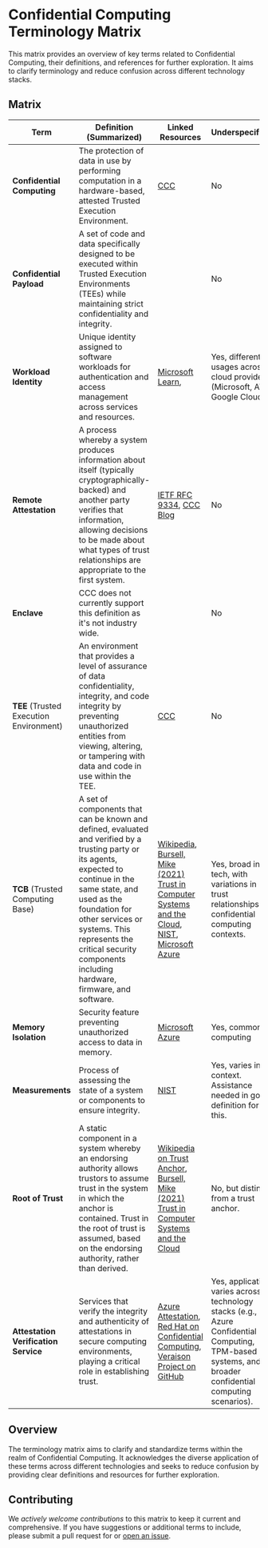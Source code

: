 # Confidential Computing Terminology Matrix

This matrix provides an overview of key terms related to Confidential Computing, their definitions, and references for further exploration. It aims to clarify terminology and reduce confusion across different technology stacks.

## Matrix

| Term                                  | Definition (Summarized)                                                                                                                    | Linked Resources                                                                                                             | Underspecified?                                                                                                                  |
|---------------------------------------|---------------------------------------------------------------------------------------------------------------------------------------------|------------------------------------------------------------------------------------------------------------------------------|---------------------------------------------------------------------------------------------------------------------------------|
| **Confidential Computing**            | The protection of data in use by performing computation in a hardware-based, attested Trusted Execution Environment.                        | [CCC](https://confidentialcomputing.io)                                                                                      | No                                                                                                                              |
| **Confidential Payload**            | A set of code and data specifically designed to be executed within Trusted Execution Environments (TEEs) while maintaining strict confidentiality and integrity.                         |                                                                     | No                                                                                                                              |
| **Workload Identity**                 | Unique identity assigned to software workloads for authentication and access management across services and resources.                             | [Microsoft Learn](https://learn.microsoft.com/en-us/entra/workload-id/workload-identities-overview),                                           | Yes, different usages across cloud providers (Microsoft, AWS, Google Cloud).                                                     |
| **Remote Attestation**                | A process whereby a system produces information about itself (typically cryptographically-backed) and another party verifies that information, allowing decisions to be made about what types of trust relationships are appropriate to the first system. | [IETF RFC 9334](https://datatracker.ietf.org/doc/html/rfc9334), [CCC Blog](https://confidentialcomputing.io/2023/04/06/why-is-attestation-required-for-confidential-computing/)         | No                                                                                                                              |
| **Enclave**                           | CCC does not currently support this definition as it's not industry wide.                                                            |                      | No                                                                                                                              |
| **TEE** (Trusted Execution Environment) | An environment that provides a level of assurance of data confidentiality, integrity, and code integrity by preventing unauthorized entities from viewing, altering, or tampering with data and code in use within the TEE. | [CCC](https://confidentialcomputing.io/wp-content/uploads/sites/10/2023/03/CCC-A-Technical-Analysis-of-Confidential-Computing-v1.3_unlocked.pdf)         | No                                                                                                                              |
| **TCB** (Trusted Computing Base)      | A set of components that can be known and defined, evaluated and verified by a trusting party or its agents, expected to continue in the same state, and used as the foundation for other services or systems. This represents the critical security components including hardware, firmware, and software. | [Wikipedia](https://en.wikipedia.org/wiki/Trusted_computing_base), [Bursell, Mike (2021) Trust in Computer Systems and the Cloud](https://onlinelibrary.wiley.com/doi/book/10.1002/9781119695158), [NIST](https://csrc.nist.gov/glossary/term/trusted_computing_base), [Microsoft Azure](https://learn.microsoft.com/en-us/azure/confidential-computing/trusted-compute-base) | Yes, broad in tech, with variations in trust relationships and confidential computing contexts.                                   |
| **Memory Isolation**                  | Security feature preventing unauthorized access to data in memory.                                                                         | [Microsoft Azure](https://learn.microsoft.com/en-us/azure/confidential-computing/choose-confidential-containers-offerings)                                                           | Yes, common in computing                                                                                                         |
| **Measurements**                      | Process of assessing the state of a system or components to ensure integrity.                                                              | [NIST](https://csrc.nist.gov/glossary/term/roots_of_trust)                                                    | Yes, varies in context. Assistance needed in good definition for this.                                                                                                           |
| **Root of Trust**                     | A static component in a system whereby an endorsing authority allows trustors to assume trust in the system in which the anchor is contained. Trust in the root of trust is assumed, based on the endorsing authority, rather than derived. | [Wikipedia on Trust Anchor](https://en.wikipedia.org/wiki/Trust_anchor), [Bursell, Mike (2021) Trust in Computer Systems and the Cloud](https://onlinelibrary.wiley.com/doi/book/10.1002/9781119695158)                      | No, but distinct from a trust anchor.                                                                                            |
| **Attestation Verification Service**  | Services that verify the integrity and authenticity of attestations in secure computing environments, playing a critical role in establishing trust. | [Azure Attestation](https://learn.microsoft.com/en-us/azure/attestation/overview), [Red Hat on Confidential Computing](https://www.redhat.com), [Veraison Project on GitHub](https://github.com/veraison) | Yes, application varies across technology stacks (e.g., Azure Confidential Computing, TPM-based systems, and broader confidential computing scenarios). |


## Overview

The terminology matrix aims to clarify and standardize terms within the realm of Confidential Computing. It acknowledges the diverse application of these terms across different technologies and seeks to reduce confusion by providing clear definitions and resources for further exploration.

## Contributing

We *actively welcome contributions* to this matrix to keep it current and comprehensive. If you have suggestions or additional terms to include, please submit a pull request for or [open an issue](https://github.com/confidential-computing/glossary/issues).
